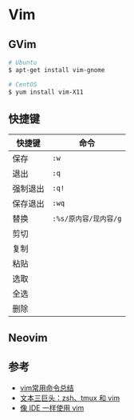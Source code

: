 # Vim

## GVim

```bash
# Ubuntu
$ apt-get install vim-gnome

# CentOS
$ yum install vim-X11
```

## 快捷键

| 快捷键   | 命令                  |
| -------- | --------------------- |
| 保存     | `:w`                  |
| 退出     | `:q`                  |
| 强制退出 | `:q!`                 |
| 保存退出 | `:wq`                 |
| 替换     | `:%s/原内容/现内容/g` |
| 剪切     |                       |
| 复制     |                       |
| 粘贴     |                       |
| 选取     |                       |
| 全选     |                       |
| 删除     |                       |

## Neovim

## 参考

* [vim常用命令总结](http://www.cnblogs.com/yangjig/p/6014198.html)
* [文本三巨头：zsh、tmux 和 vim](http://blog.jobbole.com/86571/)
* [像 IDE 一样使用 vim](https://github.com/yangyangwithgnu/use_vim_as_ide)